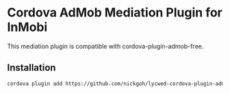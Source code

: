 # Cordova AdMob Mediation Plugin for InMobi

This mediation plugin is compatible with cordova-plugin-admob-free.

## Installation

```sh
cordova plugin add https://github.com/nickgoh/lycwed-cordova-plugin-admob-inmobi --save
```
